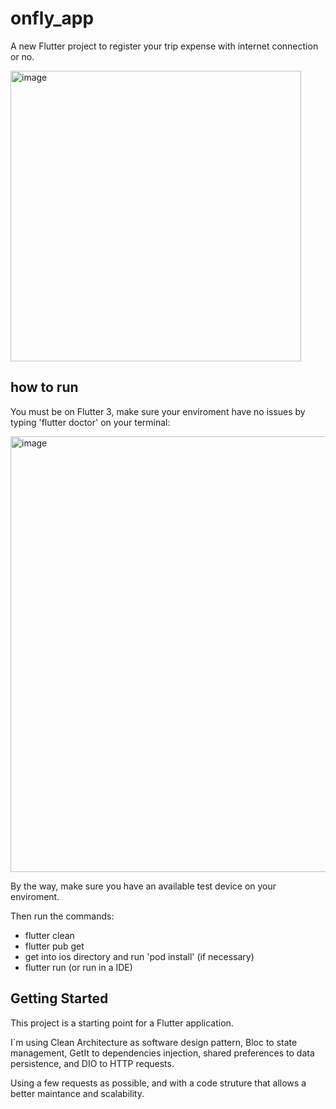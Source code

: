 # onfly_app

A new Flutter project to register your trip expense with internet connection or no.

<img width="465" alt="image" src="https://github.com/MojoMiojo/onfly_app/assets/42383407/d1c74334-0086-41db-b889-67b5e1ce97c7">

## how to run

You must be on Flutter 3, make sure your enviroment have no issues by typing 'flutter doctor' on your terminal:

<img width="697" alt="image" src="https://github.com/MojoMiojo/onfly_app/assets/42383407/564b3dad-fc69-4ee9-98b4-9f4a5dc223c4">

By the way, make sure you have an available test device on your enviroment.

Then run the commands:
- flutter clean
- flutter pub get
- get into ios directory and run 'pod install' (if necessary)
- flutter run (or run in a IDE)

## Getting Started

This project is a starting point for a Flutter application.

I`m using Clean Architecture as software design pattern, Bloc<Cubit> to state management, GetIt to dependencies injection, shared preferences to data persistence, and DIO to HTTP requests.

Using a few requests as possible, and with a code struture that allows a better maintance and scalability.
